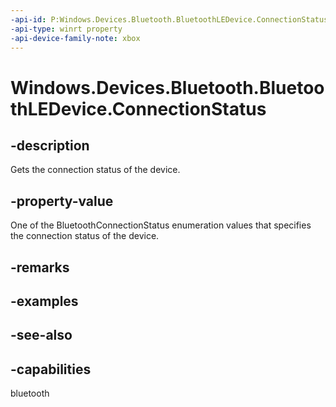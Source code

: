 ```yaml
---
-api-id: P:Windows.Devices.Bluetooth.BluetoothLEDevice.ConnectionStatus
-api-type: winrt property
-api-device-family-note: xbox
---
```


<!-- Property syntax
public Windows.Devices.Bluetooth.BluetoothConnectionStatus ConnectionStatus { get; }
-->

# Windows.Devices.Bluetooth.BluetoothLEDevice.ConnectionStatus

## -description
Gets the connection status of the device.

## -property-value
One of the BluetoothConnectionStatus enumeration values that specifies the connection status of the device.

## -remarks

## -examples

## -see-also


## -capabilities
bluetooth
